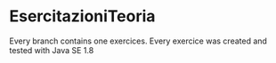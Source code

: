 # EsercitazioniTeoria
Every branch contains one exercices. Every exercice was created and tested with Java SE 1.8
